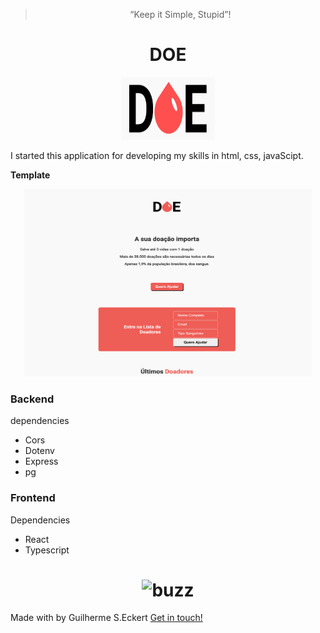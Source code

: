 <blockquote align="center">“Keep it Simple, Stupid”!</blockquote>


<h1 align="center"> DOE </h1>

<p align="center">
  <img width="150" height="100" src="img/logo.png">
</p>

I started this application for developing my skills in html, css, javaScipt.

**Template**

<p align="center">
  <img width="460" height="300" src="img/template.png">
</p>

### Backend

dependencies
  - Cors
  - Dotenv
  - Express
  - pg


### Frontend

Dependencies

  - React
  - Typescript



<h1 align="center" border-radius= "50%">
  <img alt="buzz" title="buzz" src="https://media.giphy.com/media/12R2bKfxceemNq/giphy.gif" width="200px" />
</h1>

Made with by Guilherme S.Eckert [Get in touch!](https://www.linkedin.com/in/guilherme-eckert/)
